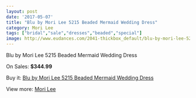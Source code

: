 ```yaml
---
layout: post
date: '2017-05-07'
title: "Blu by Mori Lee 5215 Beaded Mermaid Wedding Dress"
category: Mori Lee
tags: ["bridal","sale","dresses","beaded","special"]
image: http://www.eudances.com/2041-thickbox_default/blu-by-mori-lee-5215-beaded-mermaid-wedding-dress.jpg
---
```

Blu by Mori Lee 5215 Beaded Mermaid Wedding Dress

On Sales: **$344.99**
<a href="https://www.eudances.com/en/mori-lee/693-blu-by-mori-lee-5215-beaded-mermaid-wedding-dress.html"><amp-img layout="responsive" width="600" height="600" src="//www.eudances.com/2041-thickbox_default/blu-by-mori-lee-5215-beaded-mermaid-wedding-dress.jpg" alt="Blu by Mori Lee 5215 Beaded Mermaid Wedding Dress 0" /></a>
<a href="https://www.eudances.com/en/mori-lee/693-blu-by-mori-lee-5215-beaded-mermaid-wedding-dress.html"><amp-img layout="responsive" width="600" height="600" src="//www.eudances.com/2044-thickbox_default/blu-by-mori-lee-5215-beaded-mermaid-wedding-dress.jpg" alt="Blu by Mori Lee 5215 Beaded Mermaid Wedding Dress 1" /></a>
<a href="https://www.eudances.com/en/mori-lee/693-blu-by-mori-lee-5215-beaded-mermaid-wedding-dress.html"><amp-img layout="responsive" width="600" height="600" src="//www.eudances.com/2043-thickbox_default/blu-by-mori-lee-5215-beaded-mermaid-wedding-dress.jpg" alt="Blu by Mori Lee 5215 Beaded Mermaid Wedding Dress 2" /></a>
<a href="https://www.eudances.com/en/mori-lee/693-blu-by-mori-lee-5215-beaded-mermaid-wedding-dress.html"><amp-img layout="responsive" width="600" height="600" src="//www.eudances.com/2042-thickbox_default/blu-by-mori-lee-5215-beaded-mermaid-wedding-dress.jpg" alt="Blu by Mori Lee 5215 Beaded Mermaid Wedding Dress 3" /></a>

Buy it: [Blu by Mori Lee 5215 Beaded Mermaid Wedding Dress](https://www.eudances.com/en/mori-lee/693-blu-by-mori-lee-5215-beaded-mermaid-wedding-dress.html "Blu by Mori Lee 5215 Beaded Mermaid Wedding Dress")

View more: [Mori Lee](https://www.eudances.com/en/9-mori-lee "Mori Lee")